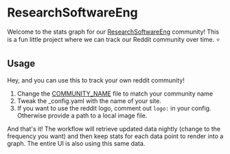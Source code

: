 # ResearchSoftwareEng

Welcome to the stats graph for our [ResearchSoftwareEng](https://www.reddit.com/r/ResearchSoftwareEng/)
community! This is a fun little project where we can track our Reddit community over
time. ⭐️

## Usage

Hey, and you can use this to track your own reddit community!

1. Change the [COMMUNITY_NAME](COMMUNITY_NAME) file to match your community name
2. Tweak the _config.yaml with the name of your site.
3. If you want to use the reddit logo, comment out `logo:` in your config. Otherwise provide a path to a local image file.

And that's it! The workflow will retrieve updated data nightly (change to the frequency you want)
and then keep stats for each data point to render into a graph. The entire UI is also
using this same data.
